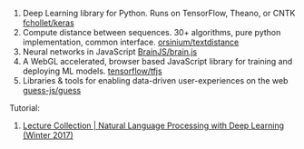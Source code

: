 1. Deep Learning library for Python. Runs on TensorFlow, Theano, or CNTK [fchollet/keras](https://github.com/fchollet/keras)
2. Compute distance between sequences. 30+ algorithms, pure python implementation, common interface. [orsinium/textdistance](https://github.com/orsinium/textdistance)
3. Neural networks in JavaScript [BrainJS/brain.js](https://github.com/BrainJS/brain.js)
4. A WebGL accelerated, browser based JavaScript library for training and deploying ML models. [tensorflow/tfjs](https://github.com/tensorflow/tfjs)
5. Libraries & tools for enabling data-driven user-experiences on the web [guess-js/guess](https://github.com/guess-js/guess)

Tutorial:
1. [Lecture Collection | Natural Language Processing with Deep Learning (Winter 2017)](https://www.youtube.com/playlist?list=PL3FW7Lu3i5Jsnh1rnUwq_TcylNr7EkRe6)

